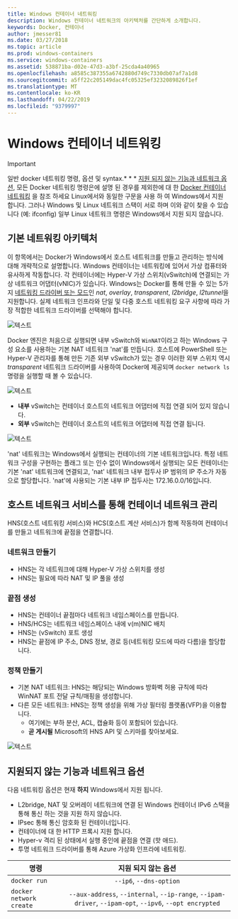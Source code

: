 ```yaml
---
title: Windows 컨테이너 네트워킹
description: Windows 컨테이너 네트워크의 아키텍처를 간단하게 소개합니다.
keywords: Docker, 컨테이너
author: jmesser81
ms.date: 03/27/2018
ms.topic: article
ms.prod: windows-containers
ms.service: windows-containers
ms.assetid: 538871ba-d02e-47d3-a3bf-25cda4a40965
ms.openlocfilehash: a8585c387355a6742880d749c7330db07af7a1d8
ms.sourcegitcommit: a5ff22c205149dac4fc05325ef3232089826f1ef
ms.translationtype: MT
ms.contentlocale: ko-KR
ms.lasthandoff: 04/22/2019
ms.locfileid: "9379997"
---
```

# <a name="windows-container-networking"></a>Windows 컨테이너 네트워킹

>[!IMPORTANT]
>일반 docker 네트워킹 명령, 옵션 및 syntax.* * * [지원 되지 않는 기능과 네트워크 옵션](#unsupported-features-and-network-options), 모든 Docker 네트워킹 명령은에 설명 된 경우를 제외한에 대 한 [Docker 컨테이너 네트워킹](https://docs.docker.com/engine/userguide/networking/) 을 참조 하세요 Linux에서와 동일한 구문을 사용 하 여 Windows에서 지원 합니다. 그러나 Windows 및 Linux 네트워크 스택이 서로 하며 이와 같이 찾을 수 있습니다 (예: ifconfig) 일부 Linux 네트워크 명령은 Windows에서 지원 되지 않습니다.

## <a name="basic-networking-architecture"></a>기본 네트워킹 아키텍처

이 항목에서는 Docker가 Windows에서 호스트 네트워크를 만들고 관리하는 방식에 대해 개략적으로 설명합니다. Windows 컨테이너는 네트워킹에 있어서 가상 컴퓨터와 유사하게 작동합니다. 각 컨테이너에는 Hyper-V 가상 스위치(vSwitch)에 연결되는 가상 네트워크 어댑터(vNIC)가 있습니다. Windows는 Docker를 통해 만들 수 있는 5가지 [네트워킹 드라이버 또는 모드](./network-drivers-topologies.md)인 *nat*, *overlay*, *transparent*, *l2bridge*, *l2tunnel*을 지원합니다. 실제 네트워크 인프라와 단일 및 다중 호스트 네트워킹 요구 사항에 따라 가장 적합한 네트워크 드라이버를 선택해야 합니다.

![텍스트](media/windowsnetworkstack-simple.png)

Docker 엔진은 처음으로 실행되면 내부 vSwitch와 `WinNAT`이라고 하는 Windows 구성 요소를 사용하는 기본 NAT 네트워크 'nat'를 만듭니다. 호스트에 PowerShell 또는 Hyper-V 관리자를 통해 만든 기존 외부 vSwitch가 있는 경우 이러한 외부 스위치 역시 *transparent* 네트워크 드라이버를 사용하여 Docker에 제공되며 ``docker network ls`` 명령을 실행할 때 볼 수 있습니다.  

![텍스트](media/docker-network-ls.png)

- **내부** vSwitch는 컨테이너 호스트의 네트워크 어댑터에 직접 연결 되어 있지 않습니다.
- **외부** vSwitch는 컨테이너 호스트의 네트워크 어댑터에 직접 연결 됩니다.

![텍스트](media/get-vmswitch.png)

'nat' 네트워크는 Windows에서 실행되는 컨테이너의 기본 네트워크입니다. 특정 네트워크 구성을 구현하는 플래그 또는 인수 없이 Windows에서 실행되는 모든 컨테이너는 기본 'nat' 네트워크에 연결되고, 'nat' 네트워크 내부 접두사 IP 범위의 IP 주소가 자동으로 할당합니다. 'nat'에 사용되는 기본 내부 IP 접두사는 172.16.0.0/16입니다. 

## <a name="container-network-management-with-host-network-service"></a>호스트 네트워크 서비스를 통해 컨테이너 네트워크 관리

HNS(호스트 네트워킹 서비스)와 HCS(호스트 계산 서비스)가 함께 작동하여 컨테이너를 만들고 네트워크에 끝점을 연결합니다.

### <a name="network-creation"></a>네트워크 만들기

- HNS는 각 네트워크에 대해 Hyper-V 가상 스위치를 생성
- HNS는 필요에 따라 NAT 및 IP 풀을 생성

### <a name="endpoint-creation"></a>끝점 생성

- HNS는 컨테이너 끝점마다 네트워크 네임스페이스를 만듭니다.
- HNS/HCS는 네트워크 네임스페이스 내에 v(m)NIC 배치
- HNS는 (vSwitch) 포트 생성
- HNS는 끝점에 IP 주소, DNS 정보, 경로 등(네트워킹 모드에 따라 다름)을 할당합니다.

### <a name="policy-creation"></a>정책 만들기

- 기본 NAT 네트워크: HNS는 해당되는 Windows 방화벽 허용 규칙에 따라 WinNAT 포트 전달 규칙/매핑을 생성합니다.
- 다른 모든 네트워크: HNS는 정책 생성을 위해 가상 필터링 플랫폼(VFP)을 이용합니다.
    - 여기에는 부하 분산, ACL, 캡슐화 등이 포함되어 있습니다.
    - **곧 게시될** Microsoft의 HNS API 및 스키마를 찾아보세요.

![텍스트](media/HNS-Management-Stack.png)

## <a name="unsupported-features-and-network-options"></a>지원되지 않는 기능과 네트워크 옵션

다음 네트워킹 옵션은 현재 **하지** Windows에서 지원 됩니다.

- L2bridge, NAT 및 오버레이 네트워크에 연결 된 Windows 컨테이너 IPv6 스택을 통해 통신 하는 것을 지원 하지 않습니다.
- IPsec 통해 통신 암호화 된 컨테이너입니다.
- 컨테이너에 대 한 HTTP 프록시 지원 합니다.
- Hyper-v 격리 된 상태에서 실행 중인에 끝점을 연결 (핫 애드).
- 투명 네트워크 드라이버를 통해 Azure 가상화 인프라에 네트워킹.

| 명령        | 지원 되지 않는 옵션   |
|---------------|:--------------------:|
| ``docker run``|   ``--ip6``, ``--dns-option`` |
| ``docker network create``| ``--aux-address``, ``--internal``, ``--ip-range``, ``--ipam-driver``, ``--ipam-opt``, ``--ipv6``, ``--opt encrypted`` |